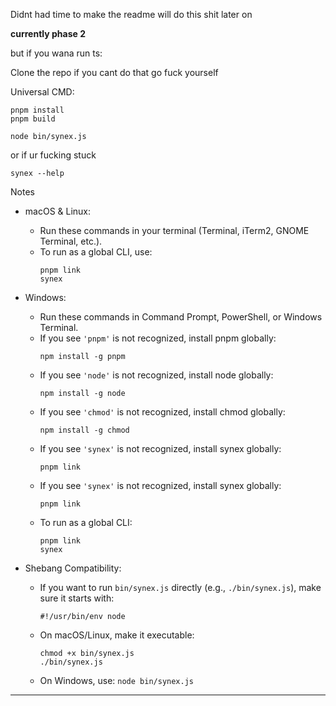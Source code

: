 Didnt had time to make the readme will do this shit later on

**currently phase 2**

but if you wana run ts:

Clone the repo if you cant do that go fuck yourself

Universal CMD:
```
pnpm install
pnpm build
```
```
node bin/synex.js
```


or if ur fucking stuck
```
synex --help
```

Notes

- macOS & Linux:
  - Run these commands in your terminal (Terminal, iTerm2, GNOME Terminal, etc.).
  - To run as a global CLI, use:
    ```
    pnpm link
    synex
    ```

- Windows:
  - Run these commands in Command Prompt, PowerShell, or Windows Terminal.
  - If you see ```'pnpm'``` is not recognized, install pnpm globally:
    ```
    npm install -g pnpm
    ```
  - If you see ```'node'``` is not recognized, install node globally:
    ```
    npm install -g node
    ```
  - If you see ```'chmod'``` is not recognized, install chmod globally:
    ```
    npm install -g chmod
    ```
  - If you see ```'synex'``` is not recognized, install synex globally:
    ```
    pnpm link
    ```
  - If you see ```'synex'``` is not recognized, install synex globally:
    ```
    pnpm link
    ```
  - To run as a global CLI:
    ```
    pnpm link
    synex
    ```

- Shebang Compatibility:
  - If you want to run ```bin/synex.js``` directly (e.g., ```./bin/synex.js```), make sure it starts with:
    ```
    #!/usr/bin/env node
    ```
  - On macOS/Linux, make it executable:
    ```
    chmod +x bin/synex.js
    ./bin/synex.js
  - On Windows, use:
    ```node bin/synex.js```

---
